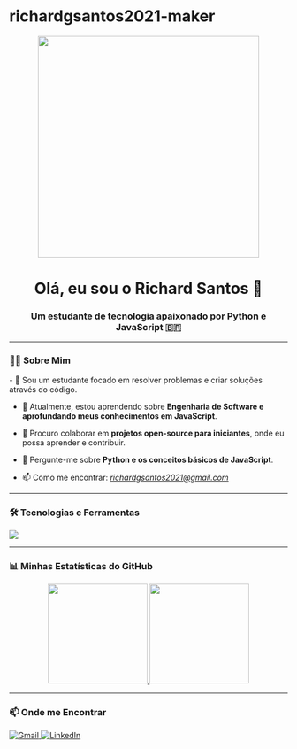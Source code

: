 # richardgsantos2021-maker
<div align="center">
  <img src="https://media.giphy.com/media/v1.Y2lkPTc5MGI3NjExM3dma3ltdjUwa3E2ZzBwY2Z1N2Jrdm10c2ZzYmsyd2puaTF3a2RjZCZlcD12MV9pbnRlcm5hbF9naWZfYnlfaWQmY3Q9Zw/L1R1tvI9svkIWwpYqx/giphy.gif" width="400px" />
</div>

<h1 align="center">Olá, eu sou o Richard Santos 👋</h1>
<h3 align="center">Um estudante de tecnologia apaixonado por Python e JavaScript 🇧🇷</h3>

---

### 👨‍💻 Sobre Mim

<p align="left">
- 🚀 Sou um estudante focado em resolver problemas e criar soluções através do código.

- 🌱 Atualmente, estou aprendendo sobre **Engenharia de Software e aprofundando meus conhecimentos em JavaScript**.

- 👯 Procuro colaborar em **projetos open-source para iniciantes**, onde eu possa aprender e contribuir.

- 💬 Pergunte-me sobre **Python e os conceitos básicos de JavaScript**.

- 📫 Como me encontrar: *richardgsantos2021@gmail.com*
</p>

---

### 🛠️ Tecnologias e Ferramentas

<p align="left">
  <a href="https://skillicons.dev">
    <img src="https://skillicons.dev/icons?i=py,js,html,css,git,vscode" />
  </a>
</p>

---

### 📊 Minhas Estatísticas do GitHub

<div align="center">
  <a href="https://github.com/richardgsantos2021-maker">
    <img height="180em" src="https://github-readme-stats.vercel.app/api?username=richardgsantos2021-maker&show_icons=true&theme=dracula&include_all_commits=true&count_private=true"/>
    <img height="180em" src="https://github-readme-stats.vercel.app/api/top-langs/?username=richardgsantos2021-maker&layout=compact&langs_count=7&theme=dracula"/>
  </a>
</div>

---

### 📫 Onde me Encontrar

<p align="left">
  <a href="mailto:richardgsantos2021@gmail.com">
    <img src="https://img.shields.io/badge/Gmail-D14836?style=for-the-badge&logo=gmail&logoColor=white" alt="Gmail"/>
  </a>
  <a href="https://www.linkedin.com/in/richardgsantos/" target="_blank">
    <img src="https://img.shields.io/badge/LinkedIn-0077B5?style=for-the-badge&logo=linkedin&logoColor=white" alt="LinkedIn"/>
  </a>
</p>
